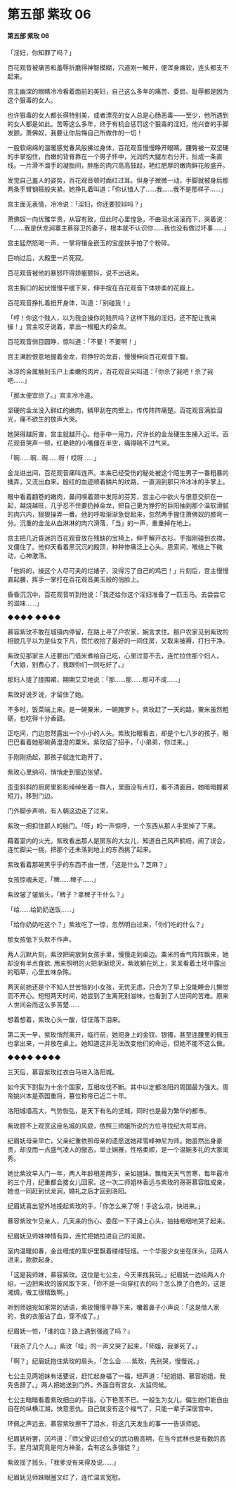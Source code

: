 # 第五部 紫玫 06

#### 第五部 紫玫 06

「淫妇，你知罪了吗？」

百花观音被痛苦和羞辱折磨得神智模糊，穴道刚一解开，便浑身瘫软，连头都支不起来。

宫主幽深的眼睛冷冷看着面前的美妇，自己这么多年的痛苦、委屈、耻辱都是因为这个狠毒的女人。

也许狠毒的女人都长得特别美，或者漂亮的女人总是心肠恶毒——至少，他所遇到的女人都是如此。苦等这么多年，终于有机会惩罚这个狠毒的淫妇，他兴奋的手脚发颤。萧佛奴，我要让你后悔自己所做作的一切！

一股软绵绵的温暖感觉春风般拂过身体，百花观音慢慢睁开眼睛。腰臀被一双坚硬的手掌抱住，白嫩的背脊靠在一个男子怀中，光润的大腿左右分开，扯成一条直线。一片滑不溜手的凝脂间，肿胀的肉穴高高鼓起，艳红肥厚的嫩肉鲜花般盛开。

发觉自己羞人的姿势，百花观音顿时面红过耳。但身子微微一动，手脚就被身后那两条手臂钢箍般夹紧。她挣扎着叫道：「你认错人了……我……我不是那样子……」

宫主面无表情，冷冷说：「淫妇，你还要狡辩吗？」

萧佛奴一向优雅华贵，从容有致，但此时心里惶急，不由泪水滚滚而下，哭着说：「……我是伏龙涧寨主慕容卫的妻子，根本就不认识你……我也没有做过坏事……」

宫主猛然怒喝一声，一掌将镶金嵌玉的宝座扶手拍了个粉碎。

巨响过后，大殿里一片死寂。

百花观音被他的暴怒吓得娇躯颤抖，说不出话来。

宫主胸口的起伏慢慢平缓下来，伸手按在百花观音下体娇柔的花瓣上。

百花观音挣扎着扭开身体，叫道：「别碰我！」

「哼！你这个贱人，以为我会操你的贱屄吗？这样下贱的淫妇，还不配让我来操！」宫主咬牙说着，拿出一根粗大的金龙。

百花观音俏目圆睁，惊叫道：「不要！不要啊！」

宫主满脸恨意地握着金龙，将狰狞的龙首，慢慢伸向百花观音下腹。

冰凉的金属触到玉户上柔嫩的肉片，百花观音尖叫道：「你杀了我吧！杀了我吧……」

「那太便宜你了。」宫主冷冷道。

坚硬的金龙没入鲜红的嫩肉，鳞甲刮在肉壁上，传传阵阵痛楚。百花观音满脸泪光，痛不欲生的放声大哭。

她哭得越厉害，宫主就越开心。他手中一用力，尺许长的金龙硬生生捅入近半。百花观音哭声一顿，红艳艳的小嘴僵在半空，痛得喘不过气来。

「啊……啊…啊……呀！哎呀……」

金龙进出间，百花观音痛叫连声。本来已经受伤的秘处被这个陌生男子一番粗暴的捅弄，又流出血来。殷红的血迹顺着鳞片的纹路，一直淌到那只冷冰冰的手掌上。

眼中看着翻卷的嫩肉，鼻间嗅着颈中发际的芬芳，宫主心中欲火与恨意交织在一起，越烧越旺，几乎忍不住要扔掉金龙，把自己更为狰狞的巨阳抽到那个温软滑腻的肉穴内，狠狠操弄一番。他的呼吸渐渐急促起来，忽然两手握住萧佛奴的膝弯一分。沉重的金龙从血淋淋的肉穴滑落，「当」的一声，重重掉在地上。

宫主把几近昏迷的百花观音放在残缺的宝椅上，伸手解开衣衫。手指刚碰到衣襟，又僵住了。他仰天看着黑沉沉的殿顶，种种惨痛泛上心头。思索间，喉结上下微动，心神激荡。

「他妈的，操这个人尽可夫的烂婊子，没得污了自己的鸡巴！」片刻后，宫主慢慢直起腰，挥手一掌打在百花观音美玉般的俏脸上。

昏昏沉沉中，百花观音听到他说：「我还给你这个淫妇准备了一匹玉马。去尝尝它的滋味……」

◆◆◆◆ ◆◆◆◆

慕容紫玫不敢在城镇内停留，在路上寻了户农家，婉言求住。那户农家见到紫玫的相貌几乎以为是仙女下凡，慌忙收拾了最好的一间住房，又取来被褥，打扫干净。

紫玫见那家主人还要出门借米煮给自己吃，心里过意不去，连忙拉住那个妇人，「大娘，别费心了，我跟你们一同吃好了。」

那妇人搓了搓围裙，期期艾艾地说：「那……那……那可不成……」

紫玫好说歹说，才留住了她。

不多时，饭菜端上来。是一碗粟米，一碗腌罗卜。紫玫赶了一天的路，粟米虽然粗砺，也吃得十分香甜。

正吃间，门边忽然露出一个小小的人头。紫玫抬眼看去，却是个七八岁的孩子，眼巴巴看着她那碗黄澄澄的粟米。紫玫招了招手，「小弟弟，你过来。」

手刚刚扬起，那孩子就连忙跑开了。

紫玫心里纳闷，悄悄走到窗边张望。

歪歪斜斜的厨房里影影绰绰坐着一群人，里面没有点灯，看不清面目。她暗暗握紧短刀，移到门边。

门外脚步声响，有人朝这边走了过来。

紫玫一把扣住那人的脉门。「呀」的一声惊呼，一个东西从那人手里掉了下来。

藉着室内的火光，紫玫看出那人是房东的大女儿，知道自己风声鹤呖，闹了误会，连忙脚尖一挑，把那个还未落到地上的东西挑了起来。

紫玫看着那碗黑乎乎的东西不由一愣，「这是什么？芝麻？」

女孩惊魂未定，「稗……稗子……」

紫玫皱了皱眉头，「稗子？拿稗子干什么？」

「给……给奶奶送饭……」

「给你奶奶吃这个？」紫玫吃了一惊，忽然明白过来，「你们吃的什么？」

那女孩低下头默不作声。

两人沉默片刻，紫玫把碗放到女孩手里，慢慢走到桌边。粟米的香气阵阵飘来，她却没有半点食欲. 用来照明的火把渐渐熄灭，紫玫躺在炕上，呆呆看着土坯中露出的稻草，心里五味杂陈。

两天前她还是个不知人世苦恼的小女孩，无忧无虑，只会为了早上没能睡会儿懒觉而不开心。短短两天时间，她尝到了生离死别滋味，也看到了人世间的苦难。原来人世间会而这么多苦楚……

想着想着，紫玫心头一酸，怔怔落下泪来。

第二天一早，紫玫悄然离开，临行前，她把身上的金钗、银镯，甚至连腰里的佩玉也拿出来，一并放在桌上。她知道这并无法改变他们的命运，但她不能不这么做。

◆◆◆◆ ◆◆◆◆

三天后，慕容紫玫红衣白马进入洛阳城。

如今天下割裂为十余个国家，互相攻伐不断。其中以定都洛阳的周国最为强大。周帝姚兴本是燕国重将，篡位称帝已近二十年。

洛阳城墙高大，气势恢弘，是天下有名的坚城，同时也是最为繁华的都市。

紫玫顾不上观赏这座名城的风貌，依照三师姐所说的方位寻找纪大将军府。

纪眉妩母亲早亡，父亲纪重依照母亲的遗愿送她拜雪峰神尼为师。她虽然出身豪贵，却没而一点盛气凌人的傲态，举止娴雅，性格柔顺，是一个温婉多礼的大家闺秀。

她比紫玫早入门一年，两人年龄相差两岁，亲如姐妹。飘梅天天气苦寒，每年最冷的三个月，纪重都会接女儿回家。这一次二师姐林香远与紫玫的哥哥慕容胜成亲，她也一同赶到伏龙涧，婚礼之后才回到洛阳。

纪眉妩喜出望外地挽起紫玫的手，「你怎么来了呀！手这么凉，快进来。」

慕容紫玫乍见亲人，几天来的伤心、委屈一下子涌上心头，抽抽咽咽地哭了起来。

纪眉妩见师妹神情有异，连忙把她拉进自己的闺房。

室内温暖如春，金丝缠成的熏炉里飘着缕缕轻烟。一个华服少女坐在床头，见两人进来，款款起身。

「这是我师妹，慕容紫玫。这位是七公主，今天来找我玩。」纪眉妩一边给两人介绍，一边把紫玫的披风取下来，「你不是一向穿红衣的吗？怎么换了白色的，这是湘绸，做工很精致啊。」

听到师姐宛如家常的话语，紫玫慢慢平静下来，囔着鼻子小声说：「这是借人家的，我的衣服沾了血，穿不成了。」

纪眉妩一惊，「谁的血？路上遇到强盗了吗？」

「我杀了几个人。」紫玫「哇」的一声又哭了起来，「师姐，我爹死了。」

「啊？」纪眉妩抱住紫玫的肩头，「怎么会……紫玫，先别哭，慢慢说。」

七公主见两姐妹有话要说，赶忙起身福了一福，轻声道：「纪姐姐、慕容姐姐，我先告辞了。」两人把她送到门外，外面自有宫女、太监伺候。

七公主暗暗看着紫玫细白的手指，心下艳羡不已。一般生为女儿，偏生她们能自由自在的纵横江湖，快意恩仇。自己就没有这个福气了，只能一辈子深居宫中。

环佩之声远去，慕容紫玫擦干了泪水，将这几天发生的事一一告诉师姐。

纪眉妩听罢，沉吟道：「师父曾说过伯父的武功极高明，在当今武林也是有数的高手。星月湖究竟是何方神圣，会有这么多强徒？」

紫玫摇了摇头，「我爹没有来得及说……」

纪眉妩见师妹眼圈又红了，连忙温言宽慰。

